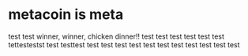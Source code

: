 # metacoin is meta

test
test
winner, winner, chicken dinner!!
test
test
test
test
test
test
tettestestst
test
testtest
test
test
test
test
test
test
test
test
test
test
test

